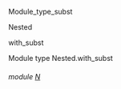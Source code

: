 Module_type_subst

Nested

with_subst

Module type Nested.with_subst

<a id="module-N"></a>

###### module [N](Module_type_subst.Nested.module-type-with_subst.N.md)